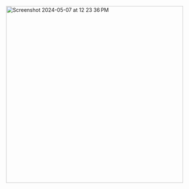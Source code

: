 <img width="482" alt="Screenshot 2024-05-07 at 12 23 36 PM" src="https://github.com/PanditG-SS/SURGE-23/assets/109008207/f15a55bd-aa72-44fc-a1eb-9a0e55d51401">
